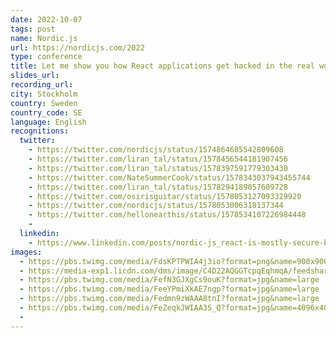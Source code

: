 ```yaml
---
date: 2022-10-07
tags: post
name: Nordic.js
url: https://nordicjs.com/2022
type: conference
title: Let me show you how React applications get hacked in the real world
slides_url:
recording_url: 
city: Stockholm
country: Sweden
country_code: SE
language: English
recognitions:
  twitter:
    - https://twitter.com/nordicjs/status/1574864685542809608
    - https://twitter.com/liran_tal/status/1578456544181907456
    - https://twitter.com/liran_tal/status/1578397591779303430
    - https://twitter.com/NateSummerCook/status/1578343037943455744
    - https://twitter.com/liran_tal/status/1578294189057609728
    - https://twitter.com/osirisguitar/status/1578053127093329920
    - https://twitter.com/nordicjs/status/1578053006318137344
    - https://twitter.com/hellonearthis/status/1578534107226984448
    - 
  linkedin:
    - https://www.linkedin.com/posts/nordic-js_react-is-mostly-secure-by-default-but-liran-activity-6983819117237538816-n6dz?utm_source=share&utm_medium=member_desktop
images:
  - https://pbs.twimg.com/media/FdsKPTPWIA4j3io?format=png&name=900x900
  - https://media-exp1.licdn.com/dms/image/C4D22AQGGTcpqEqhmqA/feedshare-shrink_2048_1536/0/1665072229668?e=1668643200&v=beta&t=fMGHbAJ2aqQQ1CcJEvwPj-393bPIdwbuGYYS4eDaurM
  - https://pbs.twimg.com/media/FefN3GJXgCs9ouK?format=jpg&name=large
  - https://pbs.twimg.com/media/FeeYPmiXkAE7ngp?format=jpg&name=large
  - https://pbs.twimg.com/media/Fedmn9zWAAA8tnI?format=jpg&name=large
  - https://pbs.twimg.com/media/FeZeqkJWIAA3S_Q?format=jpg&name=4096x4096
  - 
---
```

